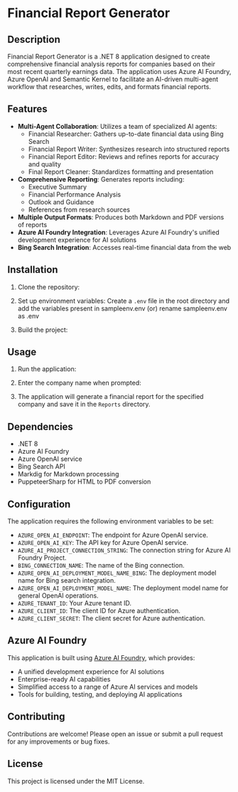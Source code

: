 ﻿# Financial Report Generator

## Description
Financial Report Generator is a .NET 8 application designed to create comprehensive financial analysis reports for companies based on their most recent quarterly earnings data. The application uses Azure AI Foundry, Azure OpenAI and Semantic Kernel to facilitate an AI-driven multi-agent workflow that researches, writes, edits, and formats financial reports.

## Features
- **Multi-Agent Collaboration**: Utilizes a team of specialized AI agents:
  - Financial Researcher: Gathers up-to-date financial data using Bing Search
  - Financial Report Writer: Synthesizes research into structured reports
  - Financial Report Editor: Reviews and refines reports for accuracy and quality
  - Final Report Cleaner: Standardizes formatting and presentation
- **Comprehensive Reporting**: Generates reports including:
  - Executive Summary
  - Financial Performance Analysis
  - Outlook and Guidance
  - References from research sources
- **Multiple Output Formats**: Produces both Markdown and PDF versions of reports
- **Azure AI Foundry Integration**: Leverages Azure AI Foundry's unified development experience for AI solutions
- **Bing Search Integration**: Accesses real-time financial data from the web

## Installation
1. Clone the repository:
   
2. Set up environment variables:
   Create a `.env` file in the root directory and add the variables present in sampleenv.env (or) rename sampleenv.env as .env
   
3. Build the project:
   
## Usage
1. Run the application:
   
2. Enter the company name when prompted:
   
3. The application will generate a financial report for the specified company and save it in the `Reports` directory.

## Dependencies
- .NET 8
- Azure AI Foundry
- Azure OpenAI service
- Bing Search API
- Markdig for Markdown processing
- PuppeteerSharp for HTML to PDF conversion

## Configuration
The application requires the following environment variables to be set:
- `AZURE_OPEN_AI_ENDPOINT`: The endpoint for Azure OpenAI service.
- `AZURE_OPEN_AI_KEY`: The API key for Azure OpenAI service.
- `AZURE_AI_PROJECT_CONNECTION_STRING`: The connection string for Azure AI Foundry Project.
- `BING_CONNECTION_NAME`: The name of the Bing connection.
- `AZURE_OPEN_AI_DEPLOYMENT_MODEL_NAME_BING`: The deployment model name for Bing search integration.
- `AZURE_OPEN_AI_DEPLOYMENT_MODEL_NAME`: The deployment model name for general OpenAI operations.
- `AZURE_TENANT_ID`: Your Azure tenant ID.
- `AZURE_CLIENT_ID`: The client ID for Azure authentication.
- `AZURE_CLIENT_SECRET`: The client secret for Azure authentication.

## Azure AI Foundry
This application is built using [Azure AI Foundry](https://learn.microsoft.com/en-us/azure/ai-foundry/what-is-azure-ai-foundry), which provides:
- A unified development experience for AI solutions
- Enterprise-ready AI capabilities
- Simplified access to a range of Azure AI services and models
- Tools for building, testing, and deploying AI applications

## Contributing
Contributions are welcome! Please open an issue or submit a pull request for any improvements or bug fixes.

## License
This project is licensed under the MIT License.
